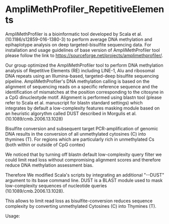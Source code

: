 # AmpliMethProfiler_RepetitiveElements
AmpliMethProfiler is a bioinformatic tool developed by Scala et al. (10.1186/s12859-016-1380-3) to perform average DNA methylation and epihaplotype analysis on deep targeted-bisulfite sequencing data.
For installation and usage guidelines of base version of AmpliMethProfiler tool please follow the link to https://sourceforge.net/projects/amplimethprofiler/.

Our group optimized the AmpliMethProfiler tool to perform DNA methylation analysis of Repetitive Elements (RE) including LINE-1, Alu and ribosomal DNA repeats using an Illumina-based, targeted-deep bisulfite sequencing pipeline. 
AmpliMethProfiler's DNA methylation calling is based on the alignment of sequencing reads on a specific reference sequence and the identification of mismatches at the position corresponding to the citosyne in a CpG dinucleotyde motif. Alignment is performed using blastn tool (please refer to Scala et al. manuscript for blastn standard settings) which integrates by default a low-complexity features masking module based on an heuristic algorythm called DUST described in Morgulis et al. (10.1089/cmb.2006.13.1028)

Bisulfite conversion and subsequent target PCR-amplification of genomic DNA results in the conversion of all unmethylated cytosines (C) into thymines (T). 
For regions which are particularly rich in unmethylated Cs (both within or outside of CpG contex)

We noticed that by turning off blastn default low-complexity query filter we could limit read loss without compromising alignment scores and therefore reduce DNA methylation assessment bias.

Therefore We modified Scala's scripts by integrating an additional "--DUST" argument to its base command line. DUST is a BLAST module used to mask low-complexity sequences of nucleotide queries (10.1089/cmb.2006.13.1028). 

This allows to limit read loss as bisulfite-conversion reduces sequence complexity by converting unmethylated Cytosines (C) into Thymines (T).

Usage: 
